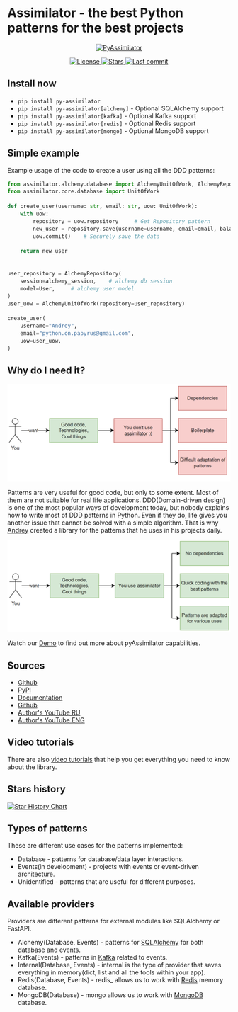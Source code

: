 # Assimilator - the best Python patterns for the best projects

<p align="center">
  <a href="https://knucklesuganda.github.io/py_assimilator/"><img src="https://knucklesuganda.github.io/py_assimilator/images/logo.png" alt="PyAssimilator"></a>
</p>
<p align="center">
<a href="https://pypi.org/project/py-assimilator/" target="_blank">
    <img src="https://img.shields.io/github/license/knucklesuganda/py_assimilator?color=%237e56c2&style=for-the-badge" alt="License">
</a>

<a href="https://pypi.org/project/py-assimilator/" target="_blank">
    <img src="https://img.shields.io/github/stars/knucklesuganda/py_assimilator?color=%237e56c2&style=for-the-badge" alt="Stars">
</a>
<a href="https://pypi.org/project/py-assimilator/" target="_blank">
    <img src="https://img.shields.io/github/last-commit/knucklesuganda/py_assimilator?color=%237e56c2&style=for-the-badge" alt="Last commit">
</a>
</p>


## Install now
* `pip install py-assimilator`
* `pip install py-assimilator[alchemy]` - Optional SQLAlchemy support 
* `pip install py-assimilator[kafka]` - Optional Kafka support 
* `pip install py-assimilator[redis]` - Optional Redis support 
* `pip install py-assimilator[mongo]` - Optional MongoDB support 


## Simple example

Example usage of the code to create a user using all the DDD patterns:
```Python
from assimilator.alchemy.database import AlchemyUnitOfWork, AlchemyRepository
from assimilator.core.database import UnitOfWork

def create_user(username: str, email: str, uow: UnitOfWork):
    with uow:
        repository = uow.repository     # Get Repository pattern
        new_user = repository.save(username=username, email=email, balance=0)
        uow.commit()    # Securely save the data

    return new_user


user_repository = AlchemyRepository(
    session=alchemy_session,    # alchemy db session
    model=User,     # alchemy user model 
)
user_uow = AlchemyUnitOfWork(repository=user_repository)

create_user(
    username="Andrey", 
    email="python.on.papyrus@gmail.com",
    uow=user_uow,
)

```

## Why do I need it?
![](images/why_assimilator_no_usage.png)

Patterns are very useful for good code, but only to some extent. Most of them are not suitable for 
real life applications. DDD(Domain-driven design) is one of the most popular ways of development
today, but nobody explains how to write most of DDD patterns in Python. Even if they do, life gives you another
issue that cannot be solved with a simple algorithm. That is why [Andrey](https://www.youtube.com/channel/UCSNpJHMOU7FqjD4Ttux0uuw) created
a library for the patterns that he uses in his projects daily.

![](images/why_assimilator_usage.png)

Watch our [Demo]() to find out more about pyAssimilator capabilities.


## Sources
* [Github](https://github.com/knucklesuganda/py_assimilator)
* [PyPI](https://pypi.org/project/py-assimilator/)
* [Documentation](https://knucklesuganda.github.io/py_assimilator/)
* [Github](https://github.com/knucklesuganda/py_assimilator)
* [Author's YouTube RU](https://www.youtube.com/channel/UCSNpJHMOU7FqjD4Ttux0uuw)
* [Author's YouTube ENG](https://www.youtube.com/channel/UCeC9LNDwRP9OfjyOFHaSikA)


## Video tutorials

There are also [video tutorials](/py_assimilator/video_tutorials/) that help you get everything you need to know about the library.

## Stars history
[![Star History Chart](https://api.star-history.com/svg?repos=knucklesuganda/py_assimilator&type=Date)](https://star-history.com/#knucklesuganda/py_assimilator&Date)


## Types of patterns
These are different use cases for the patterns implemented:

- Database - patterns for database/data layer interactions.
- Events(in development) - projects with events or event-driven architecture.
- Unidentified - patterns that are useful for different purposes.

## Available providers
Providers are different patterns for external modules like SQLAlchemy or FastAPI.

- Alchemy(Database, Events) - patterns for [SQLAlchemy](https://docs.sqlalchemy.org/en/20/) for both database and events.
- Kafka(Events) - patterns in [Kafka](https://kafka.apache.org/) related to events.
- Internal(Database, Events) - internal is the type of provider that saves everything in memory(dict, list and all the tools within your app).
- Redis(Database, Events) - redis_ allows us to work with [Redis](https://redis.io/) memory database.
- MongoDB(Database) - mongo allows us to work with [MongoDB](https://www.mongodb.com/) database.
